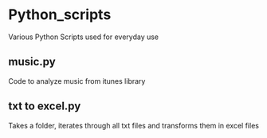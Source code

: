 # Python_scripts
Various Python Scripts used for everyday use 


## music.py
Code to analyze music from itunes library


## txt to excel.py
Takes a folder, iterates through all txt files and transforms them in excel files
